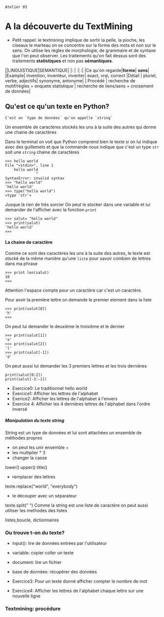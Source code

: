 `Atelier 03`
# A la découverte du TextMining

* Petit rappel: le textmining implique de sortir la pelle, la pioche, les ciseaux le marteau on se concentre sur la forme des mots et non sur le sens. On utilise les règles de morphologie, de grammaire et de syntaxe que l'on peut observer. Les traitements qu'on fait dessus sont des traitements **statistiques** et non pas **sémantiques**.

||LINGUISTIQUE|SEMANTIQUE|
|: | :| :|
|Ce qu'on regarde|**forme**| **sens**|
|Example| invention, inventeur, inventer| exact, vrai, correct
|Détail | pluriel, verbe, adjectifs| synonyme, antonyme|
| Procédé | recherche de motif/règles + enquete statistique | recherche de liens/sens + croisement de données|



## Qu'est ce qu'un texte en Python?
    C'est un `type de données` qu'on appelle `string`
Un ensemble de caractères stockés les uns à la suite des autres qui donne une chaine de caractères

Dans le terminal on voit que Python comprend bien le texte si on lui indique avec des guillemets et que la commande nous indique
que c'est un type `str` soit une `string` chaine de caractères
```
>>> hello world
File "<stdin>", line 1
    hello world
              ^
SyntaxError: invalid syntax
>>> "hello world"
'hello world'
>>> type("hello world")
<type 'str'>
```
Jusque là rien de très sorcier
On peut le stocker dans une variable
et lui demander de l'afficher avec la fonction `print`
```
>>> salut= "hello world"
>>> print(salut)
'hello world'
>>>
```
#### La chaine de caractère
Comme ce sont des caractères les uns à la suite des autres, le texte est stocké de la même manière qu'une `liste`
pour savoir combien de lettres dans ma phrase
```
>>> print len(salut)
10
>>>
```
Attention l'espace compte pour un caractère car c'est un caractère.

Pour avoir la première lettre on demande le premier element dans la liste
```
>>> print(salut[0])
'h'
>>>
```
On peut lui demander le deuxième le troisième et le dernier
```
>>> print(salut[1])
'e'
>>> print(salut[2])
'l'
>>> print(salut[-1])
'd'
```
On peut aussi lui demander
les 3 premiers lettres et les trois dernières
```
print(salut[0:2])
print(salut[-3:-1])
```
* Exercice0: Le traditionnel hello world
* Exercice1: Afficher les lettres de l'alphabet
* Exerice2: Afficher les lettres de l'alphabet à l'envers
* Exercice 4: Afficher les 4 dernières lettres de l'alphabet dans l'ordre inversé
##### Manipulation du texte string
String est un type de données et lui sont attachées un ensemble de méthodes propres
* on peut les unir ensemble +
* les multiplier * 3
* changer la casse

lower()
upper()
title()

* remplacer des lettres

texte.replace("world", "everybody")
* le découper avec un séparateur

texte.split(" ")
Comme la string est une liste de caractère on peut aussi utiliser les methodes des listes

listes,boucle, dictionnaires

### Ou trouve t-on du texte?
* input(): lire de données entrées par l'utilisateur
* variable: copier coller un texte
* document: lire un fichier
* base de données: récupérer des données

* Exercice3: Pour un texte donné afficher compter le nombre de mot


* Exercice4: Afficher les lettres de l'alphabet chaque lettre sur une nouvelle ligne

### Textmining: procédure
